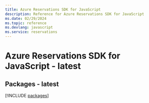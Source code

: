 ```yaml
---
title: Azure Reservations SDK for JavaScript
description: Reference for Azure Reservations SDK for JavaScript
ms.date: 02/29/2024
ms.topic: reference
ms.devlang: javascript
ms.service: reservations
---
```

# Azure Reservations SDK for JavaScript - latest
## Packages - latest
[!INCLUDE [packages](reservations-index.md)]